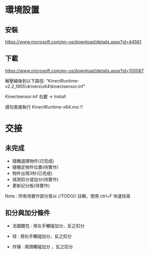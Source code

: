 # 環境設置
## 安裝
https://www.microsoft.com/en-us/download/details.aspx?id=44561

## 下載
https://www.microsoft.com/en-us/download/details.aspx?id=100067

解壓縮後到以下路徑: "KinectRuntime-v2.2_1905\drivers\x64\kinectsensor.inf"

Kinectsensor.inf 右鍵 -> Install

請勿直接執行 KinectRuntime-x64.msi !!

# 交接
## 未完成

 * 隨機選擇物件(已完成)
 * 隨機定物件位置(待實作)
 * 物件出現3秒(已完成)
 * 偵測扣分或加分(待實作)
 * 更新記分板(待實作)

 Note : 所有待實作部分皆以 //TODO// 註解，使用 ctrl+F 快速找尋

## 扣分與加分條件

* 法國麵包	: 用左手觸碰加分，反之扣分

* 球		  : 用右手觸碰加分，反之扣分

* 炸彈		: 用頭觸碰加分	，反之扣分

